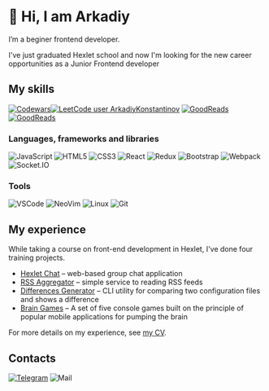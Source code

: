 # 👋 Hi, I am Arkadiy

I’m a beginer frontend developer.

I've just graduated Hexlet school and now I'm looking for the new career opportunities as a Junior Frontend developer

## My skills
[![Codewars](https://www.codewars.com/users/ArkadiyKonstantinov/badges/micro)](https://www.codewars.com/users/ArkadiyKonstantinov)[![LeetCode user ArkadiyKonstantinov](https://img.shields.io/badge/dynamic/json?style=flat&labelColor=black&color=%23ffa116&label=LeetCode&query=solvedOverTotal&url=https%3A%2F%2Fleetcode-badge.vercel.app%2Fapi%2Fusers%2FArkadiyKonstantinov&logo=leetcode&logoColor=yellow)](https://leetcode.com/ArkadiyKonstantinov/)
[![GoodReads](https://img.shields.io/badge/Read-f4f1ea?logo=GoodReads&logoColor=372213)](https://www.goodreads.com/review/list/163789058?shelf=read) [![GoodReads](https://img.shields.io/badge/CurrentlyReadind-f4f1ea?logo=GoodReads&logoColor=372213)](https://www.goodreads.com/review/list/163789058?shelf=currently-reading)

### Languages, frameworks and libraries

![JavaScript](https://img.shields.io/badge/javascript-%23323330.svg?style=for-the-badge&logo=javascript&logoColor=%23F7DF1E)
![HTML5](https://img.shields.io/badge/html5-%23E34F26.svg?style=for-the-badge&logo=html5&logoColor=white)
![CSS3](https://img.shields.io/badge/css3-%231572B6.svg?style=for-the-badge&logo=css3&logoColor=white)
![React](https://img.shields.io/badge/react-%2320232a.svg?style=for-the-badge&logo=react&logoColor=%2361DAFB)
![Redux](https://img.shields.io/badge/redux-%23593d88.svg?style=for-the-badge&logo=redux&logoColor=white)
![Bootstrap](https://img.shields.io/badge/bootstrap-%23563D7C.svg?style=for-the-badge&logo=bootstrap&logoColor=white)
![Webpack](https://img.shields.io/badge/webpack-%238DD6F9.svg?style=for-the-badge&logo=webpack&logoColor=black)
![Socket.IO](https://img.shields.io/badge/Socket.IO-000000?style=for-the-badge&logo=Socket.IO)
<!-- ![TypeScript](https://img.shields.io/badge/typescript-%23007ACC.svg?style=for-the-badge&logo=typescript&logoColor=white) -->

### Tools

![VSCode](https://img.shields.io/badge/VSCode-2c2c32?style=for-the-badge&logo=visualStudioCode&logoColor=007ACC)
![NeoVim](https://img.shields.io/badge/NeoVim-105fa4?style=for-the-badge&logo=NeoVim&logoColor=56913d)
![Linux](https://img.shields.io/badge/Linux-3c0a2a?style=for-the-badge&logo=Ubuntu&logoColor=e95420)
![Git](https://img.shields.io/badge/git-%23F05033.svg?style=for-the-badge&logo=git&logoColor=white)

## My experience

While taking a course on front-end development in Hexlet, I've done four training projects.
  
- [Hexlet Chat](https://github.com/ArkadiyKonstantinov/Hexlet-fp4-HexletChat) – web-based group chat application
- [RSS Aggregator](https://github.com/ArkadiyKonstantinov/Hexlet-fp3-RSSAggregator) – simple service to reading RSS feeds
- [Differences Generator](https://github.com/ArkadiyKonstantinov/Hexlet-fp2-Differences-Generator) – CLI utility for comparing two configuration files and shows a difference
- [Brain Games](https://github.com/ArkadiyKonstantinov/Hexlet-fp1-Brain-Games) – A set of five console games built on the principle of popular mobile applications for pumping the brain

For more details on my experience, see [my CV](https://cv.hexlet.io/resumes/2184).

## Contacts

[![Telegram](https://img.shields.io/badge/@arkConst-ffffff?style=social&logo=Telegram)](https://t.me/arkConst)
![Mail](https://img.shields.io/badge/arkadiykonst@outlook.com-ffffff?style=social&logo=gmail)

<!--
**ArkadiyKonstantinov/ArkadiyKonstantinov** is a ✨ _special_ ✨ repository because its `README.md` (this file) appears on your GitHub profile.

Here are some ideas to get you started:

- 🔭 I’m currently working on ...
- 🌱 I’m currently learning ...
- 👯 I’m looking to collaborate on ...
- 🤔 I’m looking for help with ...
- 💬 Ask me about ...
- 📫 How to reach me: ...
- 😄 Pronouns: ...
- ⚡ Fun fact: ...
-->
